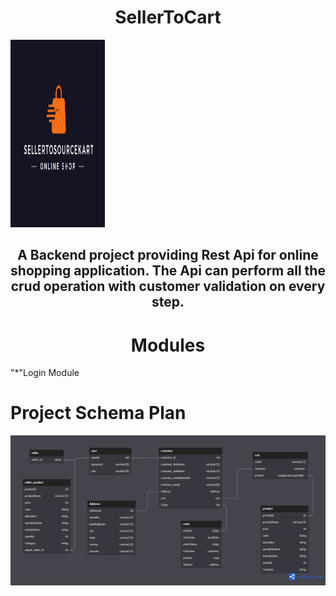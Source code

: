 
<h1 align="center">SellerToCart</h1>
<img   src="STSKart Logo.PNG" style="height: 300px; width: 30%; align="center"" />
<h2 align="center">A Backend project providing Rest Api for online shopping application. The Api can perform all the crud operation with customer validation on every step.</h2>

<h1 align="center">Modules</h1>
"*"Login Module





# Project Schema Plan

<img src="STSKart.png" />
